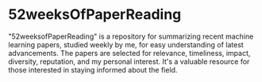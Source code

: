 # 52weeksOfPaperReading
"52weeksofPaperReading" is a repository for summarizing recent machine learning papers, studied weekly by me, for easy understanding of latest advancements. The papers are selected for relevance, timeliness, impact, diversity, reputation, and my personal interest. It's a valuable resource for those interested in staying informed about the field.
